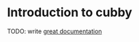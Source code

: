 # Introduction to cubby

TODO: write [great documentation](http://jacobian.org/writing/what-to-write/)
